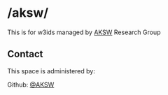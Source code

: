 # /aksw/

This is for w3ids managed by [AKSW](https://aksw.org/) Research Group

## Contact
This space is administered by:

Github: [@AKSW](https://github.com/AKSW/)
